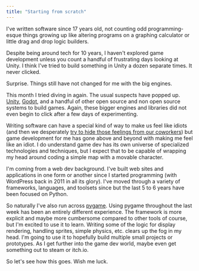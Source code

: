 ```yaml
---
title: "Starting from scratch"
---
```


I've written software since 17 years old, not counting odd programming-esque things growing up like altering programs on a graphing calculator or little drag and drop logic builders.

Despite being around tech for 10 years, I haven't explored game development unless you count a handful of frustrating days looking at Unity. I think I've tried to build something in Unity a dozen separate times. It never clicked.

Surprise. Things still have not changed for me with the big engines.

This month I tried diving in again. The usual suspects have popped up. [Unity](https://unity.com/), [Godot](https://godotengine.org/), and a handful of other open source and non open source systems to build games. Again, these bigger engines and libraries did not even begin to click after a few days of experimenting.

Writing software can have a special kind of way to make us feel like idiots (and then we desperately [try to hide those feelings from our coworkers](https://seths.blog/2017/10/imposter-syndrome/)) but game development for me has gone above and beyond with making me feel like an idiot. I do understand game dev has its own universe of specialized technologies and techniques, but I expect that to be capable of wrapping my head around coding a simple map with a movable character.

I'm coming from a web dev background. I've built web sites and applications in one form or another since I started programming (with WordPress back in 2011 in all its glory). I've moved through a variety of frameworks, languages, and toolsets since but the last 5 to 6 years have been focused on Python.

So naturally I've also run across [pygame](https://github.com/pygame/pygame). Using pygame throughout the last week has been an entirely different experience. The framework is more explicit and maybe more cumbersome compared to other tools of course, but I'm excited to use it to learn. Writing some of the logic for display rendering, handling sprites, simple physics, etc. clears up the fog in my head. I'm going to use it to hopefully build multiple small projects or prototypes. As I get further into the game dev world, maybe even get something out to steam or itch.io.

So let's see how this goes. Wish me luck.
